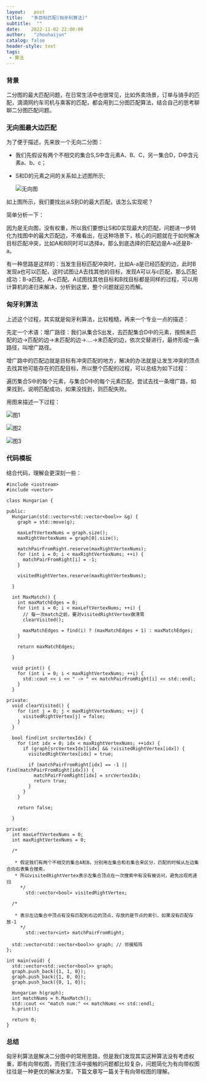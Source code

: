 ```yaml
---
layout:   post
title:   "多目标匹配(匈牙利算法)"
subtitle:  ""
date:    2022-11-02 22:00:00
author:   "zhouhaijun"
catalog: false
header-style: text
tags:
 - 算法
---
```


### 背景

二分图的最大匹配问题，在日常生活中也很常见，比如外卖场景，订单与骑手的匹配，滴滴网约车司机与乘客的匹配，都会用到二分图匹配算法，结合自己的思考聊聊二分图匹配问题。



### 无向图最大边匹配

为了便于描述，先来放一个无向二分图：

- 我们先假设有两个不相交的集合S,S中含元素A、B、C，另一集合D，D中含元素a、b、c；

- S和D的元素之间的关系如上述图所示;

  ![无向图](/img/in-post/zhouhaijun-pic/2022/multi-objects-match-1.jpeg)

如上图所示，我们要找出从S到D的最大匹配，该怎么实现呢？

简单分析一下：

因为是无向图，没有权重，所以我们要想让S和D实现最大的匹配，问题进一步转化为找图中的最大匹配边，不难看出，在这种场景下，核心的问题就在于如何解决目标匹配冲突，比如A和B同时可以选择a，那么到底选择的匹配边是A-a还是B-a。

有一种思路是这样的：当发生目标匹配冲突时，比如A-a是已经匹配的边，此时B发现a也可以匹配，这时试图让A去找其他的目标，发现A可以与c匹配，那么匹配成功：B-a匹配，A-c匹配。A试图找其他目标和B找目标都是同样的过程，可以用计算机的递归来解决，分析到这里，整个问题就迎刃而解。

### 匈牙利算法

上述这个过程，其实就是匈牙利算法，比较粗糙，再来一个专业一点的描述：

先定一个术语：增广路径：我们从集合S出发，去匹配集合D中的元素，按照未匹配的边->匹配的边->未匹配的边->....->未匹配的边，依次交替进行，最终形成一条路径，叫增广路径。

增广路中的匹配边就是目标有冲突匹配的地方，解决的办法就是让发生冲突的顶点去找其他可能存在的匹配目标，所以整个匹配的过程，可以总结为如下过程：

遍历集合S中的每个元素，与集合D中的每个元素匹配，尝试去找一条增广路，如果找到，说明匹配成功，如果没找到，则匹配失败。

用图来描述一下过程：

![图1](/img/in-post/zhouhaijun-pic/2022/multi-objects-match-2.jpeg)

![图2](/img/in-post/zhouhaijun-pic/2022/multi-objects-match-3.jpeg)

![图3](/img/in-post/zhouhaijun-pic/2022/multi-objects-match-4.jpeg)



### 代码模板

结合代码，理解会更深刻一些：

```
#include <iostream>
#include <vector>

class Hungarian {

public:
  Hungarian(std::vector<std::vector<bool>> &g) {
    graph = std::move(g);

    maxLeftVertexNums = graph.size();
    maxRightVertexNums = graph[0].size();
    
    matchPairFromRight.reserve(maxRightVertexNums);
    for (int i = 0; i < maxRightVertexNums; ++i) {
      matchPairFromRight[i] = -1;
    }
    
    visitedRightVertex.reserve(maxRightVertexNums);

  }

  int MaxMatch() {
    int maxMatchEdges = 0;
    for (int i = 0; i < maxLeftVertexNums; ++i) {
      // 每一次match之前，要对visitedRightVertex做清零
      clearVisited();

      maxMatchEdges = find(i) ? (maxMatchEdges + 1) : maxMatchEdges;
    }
    
    return maxMatchEdges;

  }

  void print() {
    for (int i = 0; i < maxRightVertexNums; ++i) {
      std::cout << i << " -> " << matchPairFromRight[i] << std::endl;
    }
  }

private:
  void clearVisited() {
    for (int j = 0; j < maxRightVertexNums; ++j) {
      visitedRightVertex[j] = false;
    }
  }

  bool find(int srcVertexIdx) {
    for (int idx = 0; idx < maxRightVertexNums; ++idx) {
      if (graph[srcVertexIdx][idx] && !visitedRightVertex[idx]) {
        visitedRightVertex[idx] = true;

        if (matchPairFromRight[idx] == -1 || find(matchPairFromRight[idx])) {
          matchPairFromRight[idx] = srcVertexIdx;
          return true;
        }
      }
    }
    
    return false;

  }

private:
  int maxLeftVertexNums = 0;
  int maxRightVertexNums = 0;

  /*

   * 假定我们有两个不相交的集合A和B，分别用左集合和右集合来区分，匹配的时候从左边集合向右表集合搜索，
   * 所以visitedRightVertex表示左集合顶点在一次搜索中有没有被访问，避免出现死递归
     */
       std::vector<bool> visitedRightVertex;

  /*

   * 表示左边集合中顶点有没有匹配到右边的顶点，存放的是节点的索引，如果没有匹配存放-1
     */
       std::vector<int> matchPairFromRight;

  std::vector<std::vector<bool>> graph; // 邻接矩阵
};

int main(void) {
  std::vector<std::vector<bool>> graph;
  graph.push_back({1, 1, 0});
  graph.push_back({1, 0, 0});
  graph.push_back({0, 1, 0});

  Hungarian h(graph);
  int matchNums = h.MaxMatch();
  std::cout << "match num:" << matchNums << std::endl;
  h.print();

  return 0;
}
```

### 总结

匈牙利算法是解决二分图中的常用思路，但是我们发现其实这种算法没有考虑权重，即有向带权图，而我们生活中接触的问题都比较复杂，问题简化为有向带权图往往是一种更优的解决方案，下篇文章写一篇关于有向带权图的理解。

